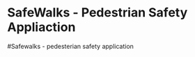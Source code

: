  # SafeWalks - Pedestrian Safety Appliaction
# S a f e w a l k s   -   p e d e s t e r i a n   s a f e t y   a p p l i c a t i o n  
 